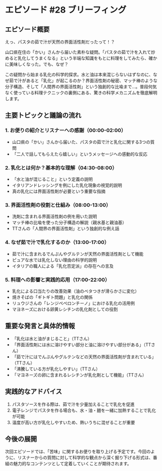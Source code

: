 # エピソード #28 ブリーフィング

## エピソード概要
えっ、パスタの茹で汁が天然の界面活性剤だったって！？

山口県在住の「かい」さんから届いた素朴な疑問。「パスタの茹で汁を入れて炒めると乳化してうまくなる」という半端な知識をもとに料理をしてみたら、確かに美味しくなった。でも、なぜ？

この疑問から始まる乳化の科学的探求。水と油は本来混じらないはずなのに、なぜ茹で汁があると「乳化」が起こるのか？界面活性剤の秘密、マッチ棒のような分子構造、そして「人間界の界面活性剤」という独創的な比喩まで...。普段何気なく使っている料理テクニックの裏側にある、驚きの科学メカニズムを徹底解明します。

## 主要トピックと議論の流れ

### 1. お便りの紹介とリスナーへの感謝（00:00-02:00）
- 山口県の「かい」さんから届いた、パスタの茹で汁と乳化に関する3つの質問
- 「二人で話してもらえたら嬉しい」というメッセージへの感動的な反応

### 2. 乳化とは何か？基本的な理解（04:30-08:00）
- 「水と油が混じること」という定義の説明
- イタリアンドレッシングを例にした乳化現象の視覚的説明
- 真の乳化には界面活性剤が必要という重要な指摘

### 3. 界面活性剤の役割と仕組み（08:00-13:00）
- 洗剤に含まれる界面活性剤の例を用いた説明
- マッチ棒の比喩を使った分子構造の解説（親水基と親油基）
- TTさんの「人間界の界面活性剤」という独創的な例え話

### 4. なぜ茹で汁で乳化するのか（13:00-17:00）
- 茹で汁に含まれるでんぷんやグルテンが天然の界面活性剤として機能
- ピュアな水では乳化しない理由の科学的説明
- イタリアの職人による「乳化否定派」の存在への言及

### 5. 料理への影響と実践的応用（17:00-22:00）
- 乳化による口当たりの改善効果（油のベタつきが滑らかさに変化）
- 焼きそばの「ギトギト問題」と乳化の関係
- リュウジさんの「レンジペペロンチーノ」における乳化の活用例
- マヨネーズにおける卵黄レシチンの乳化剤としての役割

## 重要な発言と具体的情報
- 「乳化は水と油がまじること」（TTさん）
- 「界面活性剤には水に溶けやすい部分と油に溶けやすい部分がある」（TTさん）
- 「茹で汁にはでんぷんやグルテンなどの天然の界面活性剤が含まれている」（TTさん）
- 「沸騰している方が乳化しやすい」（TTさん）
- 「マヨネーズの卵に含まれるレシチンが乳化剤として機能」（TTさん）

## 実践的なアドバイス
1. パスタソースを作る際は、茹で汁を少量加えることで乳化を促進
2. 電子レンジでパスタを作る場合も、水・油・麺を一緒に加熱することで乳化が可能
3. 温度が高い方が乳化しやすいため、熱いうちに混ぜることが重要

## 今後の展開
次回エピソードでは、「苦味」に関するお便りを取り上げる予定です。今回のように、リスナーからの質問に対して科学的な観点から深く掘り下げる形式は、番組の魅力的なコンテンツとして定着していくことが期待されます。